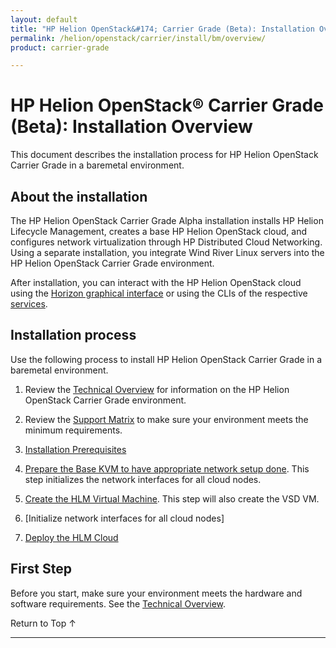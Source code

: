 ```yaml
---
layout: default
title: "HP Helion OpenStack&#174; Carrier Grade (Beta): Installation Overivew"
permalink: /helion/openstack/carrier/install/bm/overview/
product: carrier-grade

---
```

<!--UNDER REVISION-->


<script>

function PageRefresh {
onLoad="window.refresh"
}

PageRefresh();

</script>

# HP Helion OpenStack&#174; Carrier Grade (Beta): Installation Overview

This document describes the installation process for HP Helion OpenStack Carrier Grade in a baremetal environment. 

## About the installation 

The HP Helion OpenStack Carrier Grade Alpha installation installs HP Helion Lifecycle Management, creates a base HP Helion OpenStack cloud, and configures network virtualization through HP Distributed Cloud Networking. Using a separate installation, you integrate Wind River Linux servers into the HP Helion OpenStack Carrier Grade environment.

After installation, you can interact with the HP Helion OpenStack cloud using the [Horizon graphical interface](/helion/openstack/carrier/services/horizon/overview/) or using the CLIs of the respective [services](/helion/openstack/carrier/services/overview/). 

## Installation process

Use the following process to install HP Helion OpenStack Carrier Grade in a baremetal environment. 

1. Review the [Technical Overview](/helion/openstack/carrier/technical-overview/) for information on the HP Helion OpenStack Carrier Grade environment.

2. Review the [Support Matrix](/helion/openstack/carrier/support-matrix/) to make sure your environment meets the minimum requirements.

3. [Installation Prerequisites](/helion/openstack/carrier/install/prereqs/)

4. [Prepare the Base KVM to have appropriate network setup done](/helion/openstack/carrier/install/bm/network/prepare/). This step initializes the network interfaces for all cloud nodes.

5. [Create the HLM Virtual Machine](/helion/openstack/carrier/install/bm/hlm-vm/). This step will also create the VSD VM.

6. [Initialize network interfaces for all cloud nodes]

7. [Deploy the HLM Cloud](/helion/openstack/carrier/install/bm/hlm-cloud/)

## First Step ##

Before you start, make sure your environment meets the hardware and software requirements. See the [Technical Overview](/helion/openstack/carrier/technical-overview/).

<a href="#top" style="padding:14px 0px 14px 0px; text-decoration: none;"> Return to Top &#8593; </a>
 
----
